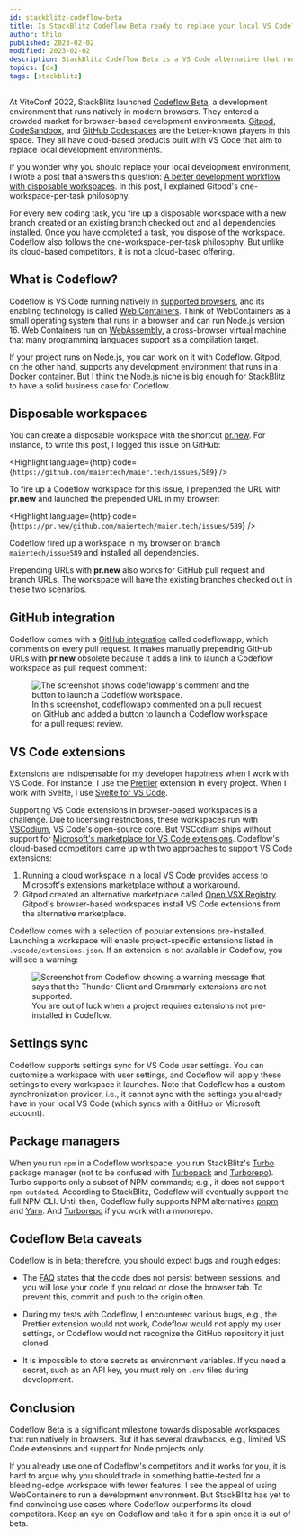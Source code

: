 ```yaml
---
id: stackblitz-codeflow-beta
title: Is StackBlitz Codeflow Beta ready to replace your local VS Code?
author: thilo
published: 2023-02-02
modified: 2023-02-02
description: StackBlitz Codeflow Beta is a VS Code alternative that runs natively in modern browsers. It is under development and comes with limitations and drawbacks. In this post, I evaluate if Codeflow is ready to be used as a primary development environment.
topics: [dx]
tags: [stackblitz]
---
```


<script>
  import Image from '$lib/components/image.svelte';
  import Highlight from 'svelte-highlight';
  import { http } from 'svelte-highlight/languages';
</script>

At ViteConf 2022, StackBlitz launched [Codeflow Beta](https://stackblitz.com/codeflow/beta), a development environment that runs natively in modern browsers. They entered a crowded market for browser-based development environments. [Gitpod](https://www.gitpod.io/), [CodeSandbox](https://codesandbox.io/), and [GitHub Codespaces](https://github.com/features/codespaces) are the better-known players in this space. They all have cloud-based products built with VS Code that aim to replace local development environments.

If you wonder why you should replace your local development environment, I wrote a post that answers this question: [A better development workflow with disposable workspaces](https://maier.tech/posts/a-better-development-workflow-with-disposable-workspaces). In this post, I explained Gitpod's one-workspace-per-task philosophy.

For every new coding task, you fire up a disposable workspace with a new branch created or an existing branch checked out and all dependencies installed. Once you have completed a task, you dispose of the workspace. Codeflow also follows the one-workspace-per-task philosophy. But unlike its cloud-based competitors, it is not a cloud-based offering.

## What is Codeflow?

Codeflow is VS Code running natively in [supported browsers](https://developer.stackblitz.com/platform/webcontainers/browser-support), and its enabling technology is called [Web Containers](https://blog.stackblitz.com/posts/introducing-webcontainers/). Think of WebContainers as a small operating system that runs in a browser and can run Node.js version 16. Web Containers run on [WebAssembly](https://webassembly.org/), a cross-browser virtual machine that many programming languages support as a compilation target.

If your project runs on Node.js, you can work on it with Codeflow. Gitpod, on the other hand, supports any development environment that runs in a [Docker](https://www.docker.com/) container. But I think the Node.js niche is big enough for StackBlitz to have a solid business case for Codeflow.

## Disposable workspaces

You can create a disposable workspace with the shortcut [pr.new](https://pr.new). For instance, to write this post, I logged this issue on GitHub:

<Highlight language={http} code={`https://github.com/maiertech/maier.tech/issues/589`} />

To fire up a Codeflow workspace for this issue, I prepended the URL with **pr.new** and launched the prepended URL in my browser:

<Highlight language={http} code={`https://pr.new/github.com/maiertech/maier.tech/issues/589`} />

Codeflow fired up a workspace in my browser on branch `maiertech/issue589` and installed all dependencies.

Prepending URLs with **pr.new** also works for GitHub pull request and branch URLs. The workspace will have the existing branches checked out in these two scenarios.

## GitHub integration

Codeflow comes with a [GitHub integration](https://developer.stackblitz.com/codeflow/integrating-codeflowapp-bot) called codeflowapp, which comments on every pull request. It makes manually prepending GitHub URLs with **pr.new** obsolete because it adds a link to launch a Codeflow workspace as pull request comment:

<figure>
<Image
  ratio={1908/1074}
  alt="The screenshot shows codeflowapp's comment and the button to launch a Codeflow workspace."
  url="https://share.mailbox.org/ajax/share/00346b490b3326750b7a422b332644588c7b6816fdcc8780/1/8/MjM2/MjM2LzMzMA?dl=true"
  loading="lazy" />
<figcaption>In this screenshot, codeflowapp commented on a pull request on GitHub and added a button to launch a Codeflow workspace for a pull request review.</figcaption>
</figure>

## VS Code extensions

Extensions are indispensable for my developer happiness when I work with VS Code. For instance, I use the [Prettier](https://open-vsx.org/extension/esbenp/prettier-vscode) extension in every project. When I work with Svelte, I use [Svelte for VS Code](https://open-vsx.org/extension/svelte/svelte-vscode).

Supporting VS Code extensions in browser-based workspaces is a challenge. Due to licensing restrictions, these workspaces run with [VSCodium](https://vscodium.com/), VS Code's open-source core. But VSCodium ships without support for [Microsoft's marketplace for VS Code extensions](https://marketplace.visualstudio.com/vscode). Codeflow's cloud-based competitors came up with two approaches to support VS Code extensions:

1. Running a cloud workspace in a local VS Code provides access to Microsoft's extensions marketplace without a workaround.
2. Gitpod created an alternative marketplace called [Open VSX Registry](https://open-vsx.org/). Gitpod's browser-based workspaces install VS Code extensions from the alternative marketplace.

Codeflow comes with a selection of popular extensions pre-installed. Launching a workspace will enable project-specific extensions listed in `.vscode/extensions.json`. If an extension is not available in Codeflow, you will see a warning:

<figure>
<Image
  ratio={890/192}
  alt="Screenshot from Codeflow showing a warning message that says that the Thunder Client and Grammarly extensions are not supported."
  url="https://share.mailbox.org/ajax/share/0dfaa6450b87ae73d79692eb87ae459b8043f6a5943d4c7a/1/8/MjM2/MjM2LzMzNQ?dl=true"
  loading="lazy" />
<figcaption> You are out of luck when a project requires extensions not pre-installed in Codeflow.</figcaption>
</figure>

## Settings sync

Codeflow supports settings sync for VS Code user settings. You can customize a workspace with user settings, and Codeflow will apply these settings to every workspace it launches. Note that Codeflow has a custom synchronization provider, i.e., it cannot sync with the settings you already have in your local VS Code (which syncs with a GitHub or Microsoft account).

## Package managers

When you run `npm` in a Codeflow workspace, you run StackBlitz's [Turbo](https://developer.stackblitz.com/platform/webcontainers/turbo-package-manager#frontmatter-title) package manager (not to be confused with [Turbopack](https://turbo.build/pack) and [Turborepo](https://turbo.build/repo)). Turbo supports only a subset of NPM commands; e.g., it does not support `npm outdated`. According to StackBlitz, Codeflow will eventually support the full NPM CLI. Until then, Codeflow fully supports NPM alternatives [pnpm](https://pnpm.io/) and [Yarn](https://yarnpkg.com/). And [Turborepo](https://github.com/stackblitz/core/issues/1814#issuecomment-1374835721) if you work with a monorepo.

## Codeflow Beta caveats

Codeflow is in beta; therefore, you should expect bugs and rough edges:

- The [FAQ](https://developer.stackblitz.com/codeflow/codeflow-faq) states that the code does not persist between sessions, and you will lose your code if you reload or close the browser tab. To prevent this, commit and push to the origin often.

- During my tests with Codeflow, I encountered various bugs, e.g., the Prettier extension would not work, Codeflow would not apply my user settings, or Codeflow would not recognize the GitHub repository it just cloned.

- It is impossible to store secrets as environment variables. If you need a secret, such as an API key, you must rely on `.env` files during development.

## Conclusion

Codeflow Beta is a significant milestone towards disposable workspaces that run natively in browsers. But it has several drawbacks, e.g., limited VS Code extensions and support for Node projects only.

If you already use one of Codeflow's competitors and it works for you, it is hard to argue why you should trade in something battle-tested for a bleeding-edge workspace with fewer features. I see the appeal of using WebContainers to run a development environment. But StackBlitz has yet to find convincing use cases where Codeflow outperforms its cloud competitors. Keep an eye on Codeflow and take it for a spin once it is out of beta.
